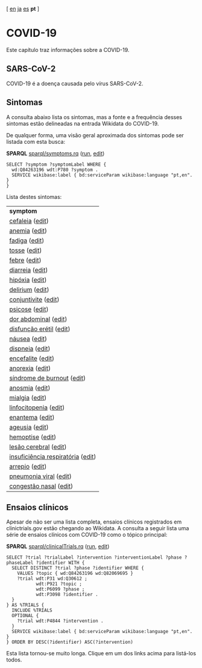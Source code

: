 <!--- THIS FILE IS AUTOGENERATED. DO NOT EDIT IT. -->

[ [en](../covid.md) [ja](../ja/covid.md) [es](../es/covid.md) **pt**  ]

# COVID-19

<script type="application/ld+json">
{
  "@context": "http://schema.org",
  "@type": "InfectiousDisease",
  "name": "COVID-19"
}
</script>

Este capítulo traz informações sobre a COVID-19.

## SARS-CoV-2

<script type="application/ld+json">
{
  "@context": "http://schema.org",
  "@type": "Taxon",
  "name": "SARS-CoV-2",
  "taxonRank": "species"
}
</script>

<a name="tp1">COVID-19</a> é a doença causada pelo vírus <a name="tp2">SARS-CoV-2</a>.

## Sintomas

A consulta abaixo lista os sintomas, mas a fonte e a frequência desses sintomas estão delineadas na entrada Wikidata do COVID-19.

De qualquer forma, uma visão geral aproximada dos sintomas pode ser listada com esta busca:

**SPARQL** [sparql/symptoms.rq](sparql/symptoms.code.html) ([run](https://query.wikidata.org/embed.html#SELECT%20%3Fsymptom%20%3FsymptomLabel%20WHERE%20%7B%0A%20%20wd%3AQ84263196%20wdt%3AP780%20%3Fsymptom%20.%0A%20%20SERVICE%20wikibase%3Alabel%20%7B%20bd%3AserviceParam%20wikibase%3Alanguage%20%22pt%2Cen%22.%20%7D%0A%7D%0A), [edit](https://query.wikidata.org/#SELECT%20%3Fsymptom%20%3FsymptomLabel%20WHERE%20%7B%0A%20%20wd%3AQ84263196%20wdt%3AP780%20%3Fsymptom%20.%0A%20%20SERVICE%20wikibase%3Alabel%20%7B%20bd%3AserviceParam%20wikibase%3Alanguage%20%22pt%2Cen%22.%20%7D%0A%7D%0A))

```sparql
SELECT ?symptom ?symptomLabel WHERE {
  wd:Q84263196 wdt:P780 ?symptom .
  SERVICE wikibase:label { bd:serviceParam wikibase:language "pt,en". }
}
```

Lista destes sintomas:

<table>
  <tr>
    <td><b>symptom</b></td>
  </tr>
  <tr>
    <td><a href="https://scholia.toolforge.org/Q86">cefaleia</a> (<a href="http://www.wikidata.org/entity/Q86">edit</a>)</td>
  </tr>
  <tr>
    <td><a href="https://scholia.toolforge.org/Q5445">anemia</a> (<a href="http://www.wikidata.org/entity/Q5445">edit</a>)</td>
  </tr>
  <tr>
    <td><a href="https://scholia.toolforge.org/Q9690">fadiga</a> (<a href="http://www.wikidata.org/entity/Q9690">edit</a>)</td>
  </tr>
  <tr>
    <td><a href="https://scholia.toolforge.org/Q35805">tosse</a> (<a href="http://www.wikidata.org/entity/Q35805">edit</a>)</td>
  </tr>
  <tr>
    <td><a href="https://scholia.toolforge.org/Q38933">febre</a> (<a href="http://www.wikidata.org/entity/Q38933">edit</a>)</td>
  </tr>
  <tr>
    <td><a href="https://scholia.toolforge.org/Q40878">diarreia</a> (<a href="http://www.wikidata.org/entity/Q40878">edit</a>)</td>
  </tr>
  <tr>
    <td><a href="https://scholia.toolforge.org/Q105688">hipóxia</a> (<a href="http://www.wikidata.org/entity/Q105688">edit</a>)</td>
  </tr>
  <tr>
    <td><a href="https://scholia.toolforge.org/Q160796">delirium</a> (<a href="http://www.wikidata.org/entity/Q160796">edit</a>)</td>
  </tr>
  <tr>
    <td><a href="https://scholia.toolforge.org/Q167844">conjuntivite</a> (<a href="http://www.wikidata.org/entity/Q167844">edit</a>)</td>
  </tr>
  <tr>
    <td><a href="https://scholia.toolforge.org/Q170082">psicose</a> (<a href="http://www.wikidata.org/entity/Q170082">edit</a>)</td>
  </tr>
  <tr>
    <td><a href="https://scholia.toolforge.org/Q183425">dor abdominal</a> (<a href="http://www.wikidata.org/entity/Q183425">edit</a>)</td>
  </tr>
  <tr>
    <td><a href="https://scholia.toolforge.org/Q184674">disfunção erétil</a> (<a href="http://www.wikidata.org/entity/Q184674">edit</a>)</td>
  </tr>
  <tr>
    <td><a href="https://scholia.toolforge.org/Q186889">náusea</a> (<a href="http://www.wikidata.org/entity/Q186889">edit</a>)</td>
  </tr>
  <tr>
    <td><a href="https://scholia.toolforge.org/Q188008">dispneia</a> (<a href="http://www.wikidata.org/entity/Q188008">edit</a>)</td>
  </tr>
  <tr>
    <td><a href="https://scholia.toolforge.org/Q199615">encefalite</a> (<a href="http://www.wikidata.org/entity/Q199615">edit</a>)</td>
  </tr>
  <tr>
    <td><a href="https://scholia.toolforge.org/Q254327">anorexia</a> (<a href="http://www.wikidata.org/entity/Q254327">edit</a>)</td>
  </tr>
  <tr>
    <td><a href="https://scholia.toolforge.org/Q327988">síndrome de burnout</a> (<a href="http://www.wikidata.org/entity/Q327988">edit</a>)</td>
  </tr>
  <tr>
    <td><a href="https://scholia.toolforge.org/Q468433">anosmia</a> (<a href="http://www.wikidata.org/entity/Q468433">edit</a>)</td>
  </tr>
  <tr>
    <td><a href="https://scholia.toolforge.org/Q474959">mialgia</a> (<a href="http://www.wikidata.org/entity/Q474959">edit</a>)</td>
  </tr>
  <tr>
    <td><a href="https://scholia.toolforge.org/Q485831">linfocitopenia</a> (<a href="http://www.wikidata.org/entity/Q485831">edit</a>)</td>
  </tr>
  <tr>
    <td><a href="https://scholia.toolforge.org/Q599982">enantema</a> (<a href="http://www.wikidata.org/entity/Q599982">edit</a>)</td>
  </tr>
  <tr>
    <td><a href="https://scholia.toolforge.org/Q606216">ageusia</a> (<a href="http://www.wikidata.org/entity/Q606216">edit</a>)</td>
  </tr>
  <tr>
    <td><a href="https://scholia.toolforge.org/Q647099">hemoptise</a> (<a href="http://www.wikidata.org/entity/Q647099">edit</a>)</td>
  </tr>
  <tr>
    <td><a href="https://scholia.toolforge.org/Q720026">lesão cerebral</a> (<a href="http://www.wikidata.org/entity/Q720026">edit</a>)</td>
  </tr>
  <tr>
    <td><a href="https://scholia.toolforge.org/Q767485">insuficiência respiratória</a> (<a href="http://www.wikidata.org/entity/Q767485">edit</a>)</td>
  </tr>
  <tr>
    <td><a href="https://scholia.toolforge.org/Q2260058">arrepio</a> (<a href="http://www.wikidata.org/entity/Q2260058">edit</a>)</td>
  </tr>
  <tr>
    <td><a href="https://scholia.toolforge.org/Q2603200">pneumonia viral</a> (<a href="http://www.wikidata.org/entity/Q2603200">edit</a>)</td>
  </tr>
  <tr>
    <td><a href="https://scholia.toolforge.org/Q3245488">congestão nasal</a> (<a href="http://www.wikidata.org/entity/Q3245488">edit</a>)</td>
  </tr>
</table>

<a name="sec:ensayos"></a>
## Ensaios clínicos
Apesar de não ser uma lista completa, <a name="tp3">ensaios clínicos</a> registrados em <a name="tp4">clinictrials.gov</a> estão chegando ao Wikidata. A consulta a seguir lista uma série de ensaios clínicos com COVID-19 como o tópico principal:


**SPARQL** [sparql/clinicalTrials.rq](sparql/clinicalTrials.code.html) ([run](https://query.wikidata.org/embed.html#SELECT%20%3Ftrial%20%3FtrialLabel%20%3Fintervention%20%3FinterventionLabel%20%3Fphase%20%3FphaseLabel%20%3Fidentifier%20WITH%20%7B%0A%20%20SELECT%20DISTINCT%20%3Ftrial%20%3Fphase%20%3Fidentifier%20WHERE%20%7B%0A%20%20%20%20VALUES%20%3Ftopic%20%7B%20wd%3AQ84263196%20wd%3AQ82069695%20%7D%0A%20%20%20%20%3Ftrial%20wdt%3AP31%20wd%3AQ30612%20%3B%0A%20%20%20%20%20%20%20%20%20%20%20wdt%3AP921%20%3Ftopic%20%3B%0A%20%20%20%20%20%20%20%20%20%20%20wdt%3AP6099%20%3Fphase%20%3B%0A%20%20%20%20%20%20%20%20%20%20%20wdt%3AP3098%20%3Fidentifier%20.%0A%20%20%7D%0A%7D%20AS%20%25TRIALS%20%7B%0A%20%20INCLUDE%20%25TRIALS%0A%20%20OPTIONAL%20%7B%0A%20%20%20%20%3Ftrial%20wdt%3AP4844%20%3Fintervention%20.%0A%20%20%7D%0A%20%20SERVICE%20wikibase%3Alabel%20%7B%20bd%3AserviceParam%20wikibase%3Alanguage%20%22pt%2Cen%22.%20%7D%0A%7D%20ORDER%20BY%20DESC%28%3Fidentifier%29%20ASC%28%3Fintervention%29%0A), [edit](https://query.wikidata.org/#SELECT%20%3Ftrial%20%3FtrialLabel%20%3Fintervention%20%3FinterventionLabel%20%3Fphase%20%3FphaseLabel%20%3Fidentifier%20WITH%20%7B%0A%20%20SELECT%20DISTINCT%20%3Ftrial%20%3Fphase%20%3Fidentifier%20WHERE%20%7B%0A%20%20%20%20VALUES%20%3Ftopic%20%7B%20wd%3AQ84263196%20wd%3AQ82069695%20%7D%0A%20%20%20%20%3Ftrial%20wdt%3AP31%20wd%3AQ30612%20%3B%0A%20%20%20%20%20%20%20%20%20%20%20wdt%3AP921%20%3Ftopic%20%3B%0A%20%20%20%20%20%20%20%20%20%20%20wdt%3AP6099%20%3Fphase%20%3B%0A%20%20%20%20%20%20%20%20%20%20%20wdt%3AP3098%20%3Fidentifier%20.%0A%20%20%7D%0A%7D%20AS%20%25TRIALS%20%7B%0A%20%20INCLUDE%20%25TRIALS%0A%20%20OPTIONAL%20%7B%0A%20%20%20%20%3Ftrial%20wdt%3AP4844%20%3Fintervention%20.%0A%20%20%7D%0A%20%20SERVICE%20wikibase%3Alabel%20%7B%20bd%3AserviceParam%20wikibase%3Alanguage%20%22pt%2Cen%22.%20%7D%0A%7D%20ORDER%20BY%20DESC%28%3Fidentifier%29%20ASC%28%3Fintervention%29%0A))

```sparql
SELECT ?trial ?trialLabel ?intervention ?interventionLabel ?phase ?phaseLabel ?identifier WITH {
  SELECT DISTINCT ?trial ?phase ?identifier WHERE {
    VALUES ?topic { wd:Q84263196 wd:Q82069695 }
    ?trial wdt:P31 wd:Q30612 ;
           wdt:P921 ?topic ;
           wdt:P6099 ?phase ;
           wdt:P3098 ?identifier .
  }
} AS %TRIALS {
  INCLUDE %TRIALS
  OPTIONAL {
    ?trial wdt:P4844 ?intervention .
  }
  SERVICE wikibase:label { bd:serviceParam wikibase:language "pt,en". }
} ORDER BY DESC(?identifier) ASC(?intervention)
```

Esta lista tornou-se muito longa. Clique em um dos links acima para listá-los todos.
